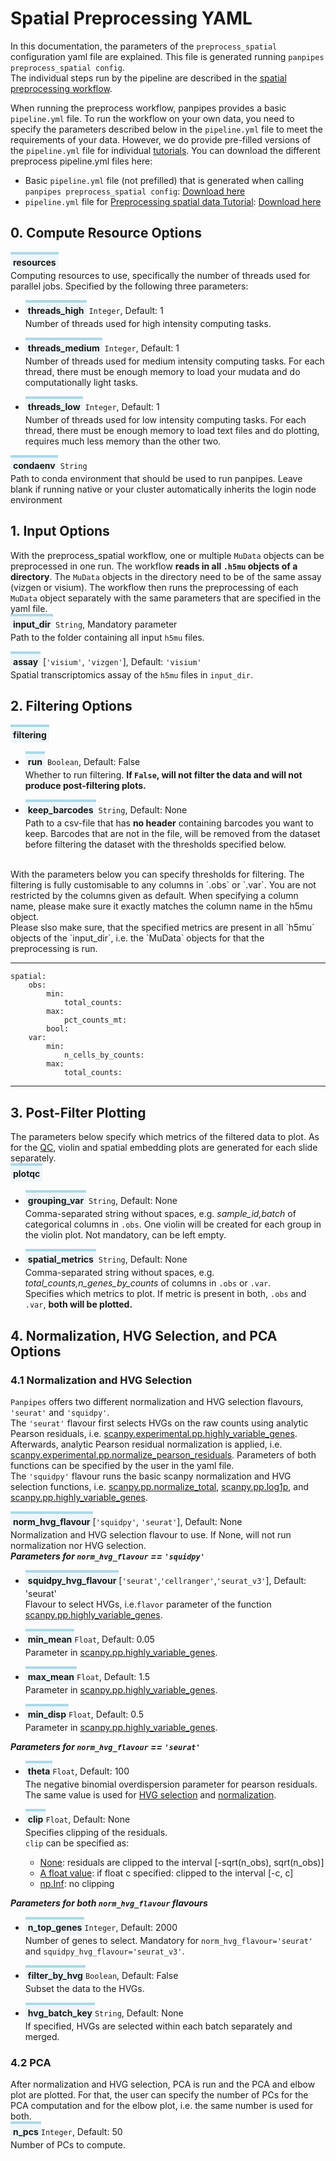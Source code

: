 <style>
  .parameter {
    border-top: 4px solid lightblue;
    background-color: rgba(173, 216, 230, 0.2);
    padding: 4px;
    display: inline-block;
    font-weight: bold;
  }
</style>

# Spatial Preprocessing YAML

In this documentation, the parameters of the `preprocess_spatial` configuration yaml file are explained. 
This file is generated running `panpipes preprocess_spatial config`.  <br> The individual steps run by the pipeline are described in the [spatial preprocessing workflow](../workflows/preprocess_spatial.md). 

When running the preprocess workflow, panpipes provides a basic `pipeline.yml` file.
To run the workflow on your own data, you need to specify the parameters described below in the `pipeline.yml` file to meet the requirements of your data.
However, we do provide pre-filled versions of the `pipeline.yml` file for individual [tutorials](https://panpipes-pipelines.readthedocs.io/en/latest/tutorials/index.html).
You can download the different preprocess pipeline.yml files here:
- Basic `pipeline.yml` file (not prefilled) that is generated when calling `panpipes preprocess_spatial config`: [Download here](https://github.com/DendrouLab/panpipes/blob/main/panpipes/panpipes/pipeline_preprocess_spatial/pipeline.yml)
- `pipeline.yml` file for [Preprocessing spatial data Tutorial](https://panpipes-tutorials.readthedocs.io/en/latest/preprocess_spatial_data/preprocess_spatial_data_with_panpipes.html): [Download here](https://github.com/DendrouLab/panpipes-tutorials/blob/main/docs/preprocess_spatial_data/pipeline.yml)


## 0. Compute Resource Options

<span class="parameter">resources</span><br>
Computing resources to use, specifically the number of threads used for parallel jobs.
Specified by the following three parameters:
  - <span class="parameter">threads_high</span> `Integer`, Default: 1<br>
        Number of threads used for high intensity computing tasks. 

  - <span class="parameter">threads_medium</span> `Integer`, Default: 1<br>
        Number of threads used for medium intensity computing tasks.
        For each thread, there must be enough memory to load your mudata and do computationally light tasks.

  - <span class="parameter">threads_low</span> `Integer`, Default: 1<br>
  	    Number of threads used for low intensity computing tasks.
        For each thread, there must be enough memory to load text files and do plotting, requires much less memory than the other two.

<span class="parameter">condaenv</span> `String`<br>
    Path to conda environment that should be used to run panpipes.
    Leave blank if running native or your cluster automatically inherits the login node environment


## 1. Input Options

With the preprocess_spatial workflow, one or multiple `MuData` objects can be preprocessed in one run. The workflow **reads in all `.h5mu` objects of a directory**. The `MuData` objects in the directory need to be of the same assay (vizgen or visium). The workflow then runs the preprocessing of each `MuData` object separately with the same parameters that are specified in the yaml file. 
<br>
<span class="parameter">input_dir</span> `String`, Mandatory parameter<br>
    Path to the folder containing all input `h5mu` files.

<span class="parameter">assay</span> [`'visium'`, `'vizgen'`], Default: `'visium'`<br>
     Spatial transcriptomics assay of the `h5mu` files in `input_dir`.



## 2. Filtering Options

<span class="parameter">filtering</span><br>
  - <span class="parameter">run</span> `Boolean`, Default: False<br>
        Whether to run filtering. **If `False`, will not filter the data and will not produce post-filtering plots.**

  - <span class="parameter">keep_barcodes</span> `String`, Default: None<br>
        Path to a csv-file that has **no header** containing barcodes you want to keep. Barcodes that are not in the file, will be removed from the dataset before filtering the dataset with the thresholds specified below. 
<br>
With the parameters below you can specify thresholds for filtering. The filtering is fully customisable to any columns in `.obs` or `.var`. You are not restricted by the columns given as default. When specifying a column name, please make sure it exactly matches the column name in the h5mu object. <br> Please slso make sure, that the specified metrics are present in all `h5mu` objects of the `input_dir`, i.e. the `MuData` objects for that the preprocessing is run.


---
    spatial:
        obs:
            min:
                total_counts: 
            max:
                pct_counts_mt:
            bool: 
        var:
            min:
                n_cells_by_counts: 
            max:
                total_counts:
---


## 3. Post-Filter Plotting

The parameters below specify which metrics of the filtered data to plot. As for the [QC](./spatial_qc.md), violin and spatial embedding plots are generated for each slide separately. 
<br>
<span class="parameter">plotqc</span><br>
  - <span class="parameter">grouping_var</span> `String`, Default: None<br>
        Comma-separated string without spaces, e.g. _sample_id,batch_ of categorical columns in `.obs`. One violin will be created for each group in the violin plot. Not mandatory, can be left empty.

  - <span class="parameter">spatial_metrics</span> `String`, Default: None<br>
        Comma-separated string without spaces, e.g. _total_counts,n_genes_by_counts_ of columns in `.obs` or `.var`. <br>Specifies which metrics to plot. If metric is present in both, `.obs` and `.var`, **both will be plotted.**
    

## 4. Normalization, HVG Selection, and PCA Options

### **4.1 Normalization and HVG Selection** <br>

`Panpipes` offers two different normalization and HVG selection flavours, `'seurat'` and `'squidpy'`. <br> The `'seurat'`  flavour first selects HVGs on the raw counts using analytic Pearson residuals, i.e. [scanpy.experimental.pp.highly_variable_genes](https://scanpy.readthedocs.io/en/stable/generated/scanpy.experimental.pp.highly_variable_genes.html). Afterwards, analytic Pearson residual normalization is applied, i.e. [scanpy.experimental.pp.normalize_pearson_residuals](https://scanpy.readthedocs.io/en/stable/generated/scanpy.experimental.pp.normalize_pearson_residuals.html). Parameters of both functions can be specified by the user in the yaml file. <br>The `'squidpy'` flavour runs the basic scanpy normalization and HVG selection functions, i.e. [scanpy.pp.normalize_total](https://scanpy.readthedocs.io/en/stable/generated/scanpy.pp.normalize_total.html), [scanpy.pp.log1p](https://scanpy.readthedocs.io/en/stable/generated/scanpy.pp.log1p.html), and [scanpy.pp.highly_variable_genes](https://scanpy.readthedocs.io/en/stable/generated/scanpy.pp.highly_variable_genes.html). 
<br> 

<span class="parameter">norm_hvg_flavour</span>[`'squidpy'`, `'seurat'`], Default: None<br>
    Normalization and HVG selection flavour to use. If None, will not run normalization nor HVG selection. 
<br>
___Parameters for `norm_hvg_flavour` == `'squidpy'`___ <br>
  - <span class="parameter">squidpy_hvg_flavour</span>[`'seurat'`,`'cellranger'`,`'seurat_v3'`], Default: 'seurat'<br>
        Flavour to select HVGs, i.e.`flavor` parameter of the function [scanpy.pp.highly_variable_genes](https://scanpy.readthedocs.io/en/stable/generated/scanpy.pp.highly_variable_genes.html).

  - <span class="parameter">min_mean</span>`Float`, Default: 0.05<br>
        Parameter in [scanpy.pp.highly_variable_genes](https://scanpy.readthedocs.io/en/stable/generated/scanpy.pp.highly_variable_genes.html).

  - <span class="parameter">max_mean</span>`Float`, Default: 1.5<br>
        Parameter in [scanpy.pp.highly_variable_genes](https://scanpy.readthedocs.io/en/stable/generated/scanpy.pp.highly_variable_genes.html). 

  - <span class="parameter">min_disp</span>`Float`, Default: 0.5<br>
        Parameter in [scanpy.pp.highly_variable_genes](https://scanpy.readthedocs.io/en/stable/generated/scanpy.pp.highly_variable_genes.html).

___Parameters for `norm_hvg_flavour` == `'seurat'`___ <br>
  - <span class="parameter">theta</span>`Float`, Default: 100<br>
        The negative binomial overdispersion parameter for pearson residuals. The same value is used for [HVG selection]((https://scanpy.readthedocs.io/en/stable/generated/scanpy.experimental.pp.highly_variable_genes.html)) and [normalization](https://scanpy.readthedocs.io/en/stable/generated/scanpy.experimental.pp.normalize_pearson_residuals.html). 

  - <span class="parameter">clip</span>`Float`, Default: None<br>
        Specifies clipping of the residuals. <br>`clip` can be specified as: <br> <ul><li> <u>None</u>: residuals are clipped to the interval [-sqrt(n_obs), sqrt(n_obs)] </li><li><u>A float value</u>: if float c specified: clipped to the interval [-c, c]</li> <li> <u>np.Inf</u>: no clipping</li></ul> 

___Parameters for both `norm_hvg_flavour` flavours___ <br>
  - <span class="parameter">n_top_genes</span>`Integer`, Default: 2000<br>
        Number of genes to select. Mandatory for `norm_hvg_flavour='seurat'` and `squidpy_hvg_flavour='seurat_v3'`.

  - <span class="parameter">filter_by_hvg</span>`Boolean`, Default: False<br>
        Subset the data to the HVGs. 

  - <span class="parameter">hvg_batch_key</span>`String`, Default: None<br>
        If specified, HVGs are selected within each batch separately and merged. 


### **4.2 PCA**

After normalization and HVG selection, PCA is run and the PCA and elbow plot are plotted. For that, the user can specify the number of PCs for the PCA computation and for the elbow plot, i.e. the same number is used for both. 
<br>
<span class="parameter">n_pcs</span>`Integer`, Default: 50<br>
    Number of PCs to compute.

